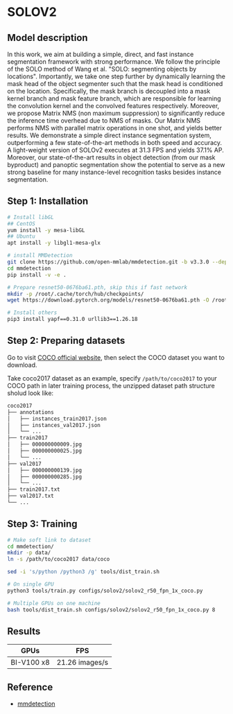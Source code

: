 # SOLOV2

## Model description

In this work, we aim at building a simple, direct, and fast instance segmentation framework with strong performance. We follow the principle of the SOLO method of Wang et al. "SOLO: segmenting objects by locations". Importantly, we take one step further by dynamically learning the mask head of the object segmenter such that the mask head is conditioned on the location. Specifically, the mask branch is decoupled into a mask kernel branch and mask feature branch, which are responsible for learning the convolution kernel and the convolved features respectively. Moreover, we propose Matrix NMS (non maximum suppression) to significantly reduce the inference time overhead due to NMS of masks. Our Matrix NMS performs NMS with parallel matrix operations in one shot, and yields better results. We demonstrate a simple direct instance segmentation system, outperforming a few state-of-the-art methods in both speed and accuracy. A light-weight version of SOLOv2 executes at 31.3 FPS and yields 37.1% AP. Moreover, our state-of-the-art results in object detection (from our mask byproduct) and panoptic segmentation show the potential to serve as a new strong baseline for many instance-level recognition tasks besides instance segmentation.

## Step 1: Installation

```bash
# Install libGL
## CentOS
yum install -y mesa-libGL
## Ubuntu
apt install -y libgl1-mesa-glx

# install MMDetection
git clone https://github.com/open-mmlab/mmdetection.git -b v3.3.0 --depth=1
cd mmdetection
pip install -v -e .

# Prepare resnet50-0676ba61.pth, skip this if fast network
mkdir -p /root/.cache/torch/hub/checkpoints/
wget https://download.pytorch.org/models/resnet50-0676ba61.pth -O /root/.cache/torch/hub/checkpoints/resnet50-0676ba61.pth

# Install others
pip3 install yapf==0.31.0 urllib3==1.26.18
```

## Step 2: Preparing datasets

Go to visit [COCO official website](https://cocodataset.org/#download), then select the COCO dataset you want to download.

Take coco2017 dataset as an example, specify `/path/to/coco2017` to your COCO path in later training process, the unzipped dataset path structure sholud look like:

```bash
coco2017
├── annotations
│   ├── instances_train2017.json
│   ├── instances_val2017.json
│   └── ...
├── train2017
│   ├── 000000000009.jpg
│   ├── 000000000025.jpg
│   └── ...
├── val2017
│   ├── 000000000139.jpg
│   ├── 000000000285.jpg
│   └── ...
├── train2017.txt
├── val2017.txt
└── ...
```

## Step 3: Training

```bash
# Make soft link to dataset
cd mmdetection/
mkdir -p data/
ln -s /path/to/coco2017 data/coco

sed -i 's/python /python3 /g' tools/dist_train.sh

# On single GPU
python3 tools/train.py configs/solov2/solov2_r50_fpn_1x_coco.py

# Multiple GPUs on one machine
bash tools/dist_train.sh configs/solov2/solov2_r50_fpn_1x_coco.py 8
```

## Results

|    GPUs    | FPS |
| ---------- | --------- |
| BI-V100 x8 | 21.26 images/s |

## Reference

- [mmdetection](https://github.com/open-mmlab/mmdetection/tree/v3.2.0/configs/solov2)
